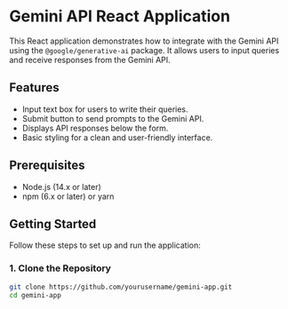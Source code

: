 # Gemini API React Application

This React application demonstrates how to integrate with the Gemini API using the `@google/generative-ai` package. It allows users to input queries and receive responses from the Gemini API.

## Features

- Input text box for users to write their queries.
- Submit button to send prompts to the Gemini API.
- Displays API responses below the form.
- Basic styling for a clean and user-friendly interface.

## Prerequisites

- Node.js (14.x or later)
- npm (6.x or later) or yarn

## Getting Started

Follow these steps to set up and run the application:

### 1. Clone the Repository

```bash
git clone https://github.com/yourusername/gemini-app.git
cd gemini-app
